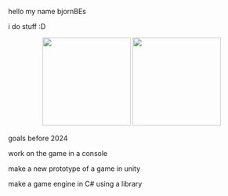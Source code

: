 hello my name bjornBEs

i do stuff :D

<p align="center"><img height="180em" src="https://github-readme-stats.vercel.app/api?username=bjornBEs&show_icons=true&count_private=true&theme=dark&include_all_commits=true&bg_color=1a1c1f&hide_border=true"/>
<img height="180em" src="https://github-readme-stats.vercel.app/api/top-langs/?username=bjornBEs&layout=compact&langs_count=7&theme=dark&bg_color=1a1c1f&hide_border=true"/></p>


goals before 2024

work on the game in a console

make a new prototype of a game in unity

make a game engine in C# using a library
